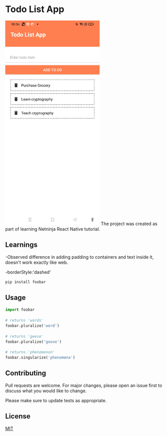 # Todo List App

<img width="300px" src="todolist-screenshot.jpg" alt="image_name png" />
The project was created as part of learning Netninja React Native tutorial.

## Learnings

-Observed difference in adding padding to containers and text inside it, doesn't work exactly like web.

-borderStyle:'dashed'

```bash
pip install foobar
```

## Usage

```python
import foobar

# returns 'words'
foobar.pluralize('word')

# returns 'geese'
foobar.pluralize('goose')

# returns 'phenomenon'
foobar.singularize('phenomena')
```

## Contributing

Pull requests are welcome. For major changes, please open an issue first
to discuss what you would like to change.

Please make sure to update tests as appropriate.

## License

[MIT](https://choosealicense.com/licenses/mit/)

